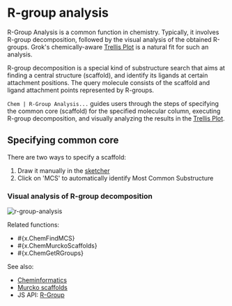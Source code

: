 <!-- TITLE: R-group analysis -->
<!-- SUBTITLE: -->

# R-group analysis

R-Group Analysis is a common function in chemistry. Typically, it involves R-group decomposition, followed by the visual
analysis of the obtained R-groups. Grok's chemically-aware
[Trellis Plot](../../visualize/viewers/trellis-plot.md) is a natural fit for such an analysis.

R-group decomposition is a special kind of substructure search that aims at finding a central structure (scaffold), and
identify its ligands at certain attachment positions. The query molecule consists of the scaffold and ligand attachment
points represented by R-groups.

`Chem | R-Group Analysis...` guides users through the steps of specifying the common core (scaffold)
for the specified molecular column, executing R-group decomposition, and visually analyzing the results in
the [Trellis Plot](../../visualize/viewers/trellis-plot.md).

## Specifying common core

There are two ways to specify a scaffold:

1. Draw it manually in the [sketcher](sketcher.md)
2. Click on 'MCS' to automatically identify Most Common Substructure

### Visual analysis of R-group decomposition

![r-group-analysis](r-group-analysis.gif)

Related functions:

* \#{x.ChemFindMCS}
* \#{x.ChemMurckoScaffolds}
* \#{x.ChemGetRGroups}

See also:

* [Cheminformatics](cheminformatics.md)
* [Murcko scaffolds](functions/murcko-scaffolds.md)
* JS API: [R-Group](https://public.datagrok.ai/js/samples/domains/chem/r-group)
